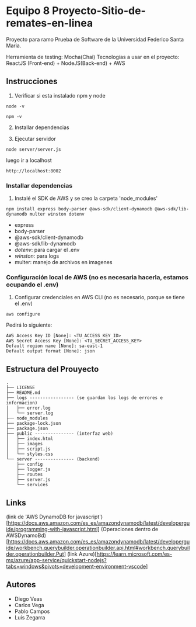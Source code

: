 # Equipo 8 Proyecto-Sitio-de-remates-en-linea
Proyecto para ramo Prueba de Software de la Universidad Federico Santa Maria.

Herramienta de testing: Mocha(Chai)
Tecnologías a usar en el proyecto: ReactJS (Front-end) + NodeJS(Back-end) + AWS

## Instrucciones

1. Verificar si esta instalado npm y node
```
node -v
```
```
npm -v
```

2. Installar dependencias

3. Ejecutar servidor
```
node server/server.js
```

luego ir a localhost
```
http://localhost:8002
```

### Installar dependencias
1. Instalé el SDK de AWS y se creo la carpeta 'node_modules'
```
npm install express body-parser @aws-sdk/client-dynamodb @aws-sdk/lib-dynamodb multer winston dotenv 

```
- express
- body-parser 
- @aws-sdk/client-dynamodb 
- @aws-sdk/lib-dynamodb
- *dotenv*: para cargar el .env
- *winston*: para logs
- multer: manejo de archivos en imagenes 


### Configuración local de AWS (no es necesaria hacerla, estamos ocupando el .env)
1. Configurar credenciales en AWS CLI (no es necesario, porque se tiene el .env)
```
aws configure
```

Pedirá lo siguiente:
```
AWS Access Key ID [None]: <TU_ACCESS_KEY_ID>
AWS Secret Access Key [None]: <TU_SECRET_ACCESS_KEY>
Default region name [None]: sa-east-1
Default output format [None]: json
```

## Estructura del Prouyecto

```
.
├── LICENSE
├── README.md
├── logs ----------------- (se guardan los logs de errores e informacion)
│   ├── error.log
│   └── server.log
├── node_modules         
├── package-lock.json
├── package.json
├── public --------------- (interfaz web)
│   ├── index.html
│   ├── images
│   ├── script.js
│   └── styles.css
└── server --------------- (backend)
    ├── config
    ├── logger.js
    ├── routes
    ├── server.js
    └── services

```

## Links

(link de 'AWS DynamoDB for javascript')[https://docs.aws.amazon.com/es_es/amazondynamodb/latest/developerguide/programming-with-javascript.html]
(Operaciones dentro de AWSDynamoBd)[https://docs.aws.amazon.com/es_es/amazondynamodb/latest/developerguide/workbench.querybuilder.operationbuilder.api.html#workbench.querybuilder.operationbuilder.Put]
(link Azure)[https://learn.microsoft.com/es-mx/azure/app-service/quickstart-nodejs?tabs=windows&pivots=development-environment-vscode]



## Autores
- Diego Veas
- Carlos Vega
- Pablo Campos
- Luis Zegarra



